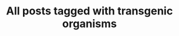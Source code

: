---
layout: tag
title: "All posts tagged with transgenic organisms"
permalink: /weblog/tags/transgenic-organisms/
taxonomy: transgenic organisms
---